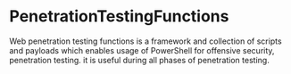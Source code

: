 # PenetrationTestingFunctions
Web penetration testing functions is a framework and collection of scripts and payloads which enables usage of PowerShell for offensive security, penetration testing. it is useful during all phases of penetration testing.
